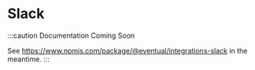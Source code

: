 # Slack

:::caution Documentation Coming Soon

See https://www.npmjs.com/package/@eventual/integrations-slack in the meantime.
:::
